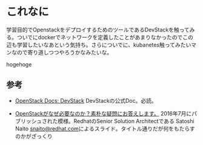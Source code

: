 # これなに
学習目的でOpenstackをデプロイするためのツールであるDevStackを触ってみる。ついでにdockerでネットワークを定義したことがあまりなかったのでこの辺も学習したいなあという気持ち。さらについでに、kubanetes触ってみたいマンなので寄り道しつつやろうかなみたいな。

hogehoge

## 参考

 - [OpenStack Docs: DevStack](https://docs.openstack.org/devstack/latest/#quick-start)
 DevStackの公式Doc。必読。

 - [OpenStackがなぜ必要なのか？素朴な疑問にお答えします。](http://openstackdays.com/archive/2016/wp-content/uploads/2016/07/P7_osdt.cloud-intro.pdf)
2016年7月にパブリッシュされた模様。RedhatのSenior Solution Architectである Satoshi Naito <snaito@redhat.com>によるスライド。タイトル通りだが何をもたらすのかがざっくり





